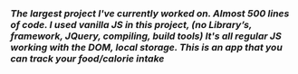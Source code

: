 <h3><em> The largest project I've currently worked on. Almost 500 lines of code. I used vanilla JS in this project, (no Library’s, framework, JQuery, compiling, build tools) It's all regular JS working with the DOM, local storage. This is an app that you can track your food/calorie intake<em></h3>



